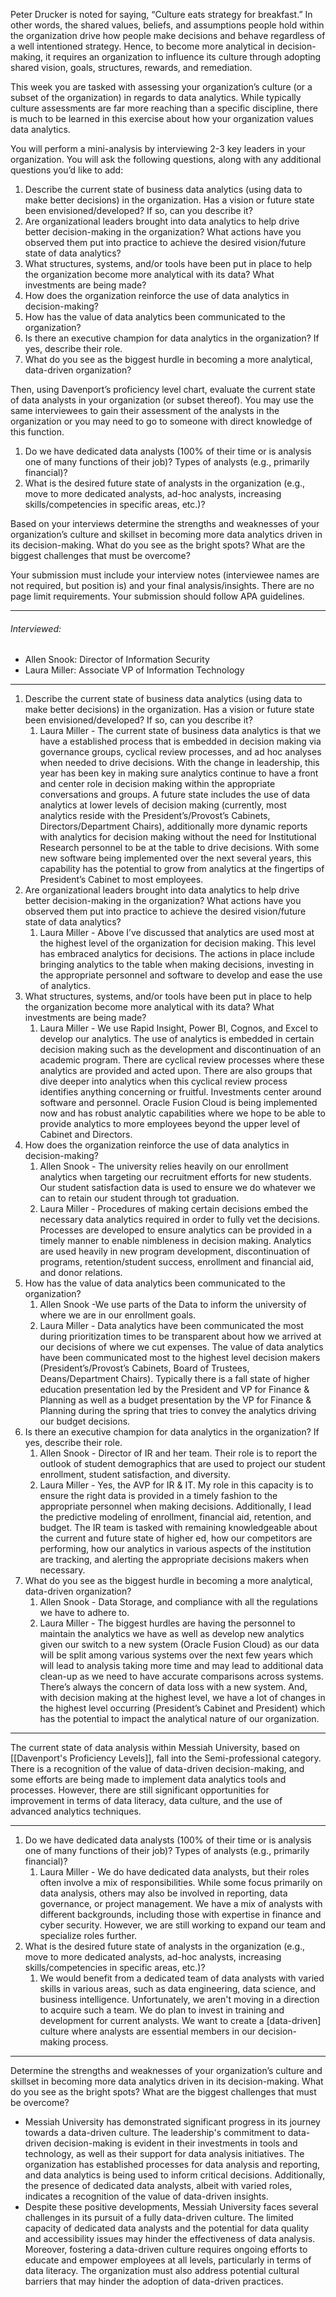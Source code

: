 Peter Drucker is noted for saying, “Culture eats strategy for breakfast.” In other words, the shared values, beliefs, and assumptions people hold within the organization drive how people make decisions and behave regardless of a well intentioned strategy. Hence, to become more analytical in decision-making, it requires an organization to influence its culture through adopting shared vision, goals, structures, rewards, and remediation.

This week you are tasked with assessing your organization’s culture (or a subset of the organization) in regards to data analytics. While typically culture assessments are far more reaching than a specific discipline, there is much to be learned in this exercise about how your organization values data analytics.

You will perform a mini-analysis by interviewing 2-3 key leaders in your organization. You will ask the following questions, along with any additional questions you’d like to add:

1. Describe the current state of business data analytics (using data to make better decisions) in the organization. Has a vision or future state been envisioned/developed? If so, can you describe it?
2. Are organizational leaders brought into data analytics to help drive better decision-making in the organization? What actions have you observed them put into practice to achieve the desired vision/future state of data analytics?
3. What structures, systems, and/or tools have been put in place to help the organization become more analytical with its data? What investments are being made?
4. How does the organization reinforce the use of data analytics in decision-making?
5. How has the value of data analytics been communicated to the organization?
6. Is there an executive champion for data analytics in the organization? If yes, describe their role.
7. What do you see as the biggest hurdle in becoming a more analytical, data-driven organization?

Then, using Davenport’s proficiency level chart, evaluate the current state of data analysts in your organization (or subset thereof). You may use the same interviewees to gain their assessment of the analysts in the organization or you may need to go to someone with direct knowledge of this function.

1. Do we have dedicated data analysts (100% of their time or is analysis one of many functions of their job)? Types of analysts (e.g., primarily financial)?
2. What is the desired future state of analysts in the organization (e.g., move to more dedicated analysts, ad-hoc analysts, increasing skills/competencies in specific areas, etc.)? 

Based on your interviews determine the strengths and weaknesses of your organization’s culture and skillset in becoming more data analytics driven in its decision-making. What do you see as the bright spots? What are the biggest challenges that must be overcome?

Your submission must include your interview notes (interviewee names are not required, but position is) and your final analysis/insights. There are no page limit requirements. Your submission should follow APA guidelines.

 ---
###### Interviewed: 
- Allen Snook: Director of Information Security
- Laura Miller: Associate VP of Information Technology
---
1. Describe the current state of business data analytics (using data to make better decisions) in the organization. Has a vision or future state been envisioned/developed? If so, can you describe it?
	1. Laura Miller - The current state of business data analytics is that we have a established process that is embedded in decision making via governance groups, cyclical review processes, and ad hoc analyses when needed to drive decisions. With the change in leadership, this year has been key in making sure analytics continue to have a front and center role in decision making within the appropriate conversations and groups. A future state includes the use of data analytics at lower levels of decision making (currently, most analytics reside with the President’s/Provost’s Cabinets, Directors/Department Chairs), additionally more dynamic reports with analytics for decision making without the need for Institutional Research personnel to be at the table to drive decisions. With some new software being implemented over the next several years, this capability has the potential to grow from analytics at the fingertips of President’s Cabinet to most employees.
2. Are organizational leaders brought into data analytics to help drive better decision-making in the organization? What actions have you observed them put into practice to achieve the desired vision/future state of data analytics?
	1. Laura Miller - Above I’ve discussed that analytics are used most at the highest level of the organization for decision making. This level has embraced analytics for decisions. The actions in place include bringing analytics to the table when making decisions, investing in the appropriate personnel and software to develop and ease the use of analytics.
3. What structures, systems, and/or tools have been put in place to help the organization become more analytical with its data? What investments are being made?
	1. Laura Miller - We use Rapid Insight, Power BI, Cognos, and Excel to develop our analytics. The use of analytics is embedded in certain decision making such as the development and discontinuation of an academic program. There are cyclical review processes where these analytics are provided and acted upon. There are also groups that dive deeper into analytics when this cyclical review process identifies anything concerning or fruitful. Investments center around software and personnel. Oracle Fusion Cloud is being implemented now and has robust analytic capabilities where we hope to be able to provide analytics to more employees beyond the upper level of Cabinet and Directors.
4. How does the organization reinforce the use of data analytics in decision-making?
	1. Allen Snook - The university relies heavily on our enrollment analytics when targeting our recruitment efforts for new students.  Our student satisfaction data is used to ensure we do whatever we can to retain our student through tot graduation.
	2. Laura Miller - Procedures of making certain decisions embed the necessary data analytics required in order to fully vet the decisions. Processes are developed to ensure analytics can be provided in a timely manner to enable nimbleness in decision making. Analytics are used heavily in new program development, discontinuation of programs, retention/student success, enrollment and financial aid, and donor relations.
5. How has the value of data analytics been communicated to the organization?
	1. Allen Snook -We use parts of the Data to inform the university of where we are in our enrollment goals.
	2. Laura Miller - Data analytics have been communicated the most during prioritization times to be transparent about how we arrived at our decisions of where we cut expenses. The value of data analytics have been communicated most to the highest level decision makers (President’s/Provost’s Cabinets, Board of Trustees, Deans/Department Chairs). Typically there is a fall state of higher education presentation led by the President and VP for Finance & Planning as well as a budget presentation by the VP for Finance & Planning during the spring that tries to convey the analytics driving our budget decisions.
6. Is there an executive champion for data analytics in the organization? If yes, describe their role.
	1. Allen Snook - Director of IR and her team. Their role is to report the outlook of student demographics that are used to project our student enrollment, student satisfaction, and diversity.
	2. Laura Miller - Yes, the AVP for IR & IT. My role in this capacity is to ensure the right data is provided in a timely fashion to the appropriate personnel when making decisions. Additionally, I lead the predictive modeling of enrollment, financial aid, retention, and budget. The IR team is tasked with remaining knowledgeable about the current and future state of higher ed, how our competitors are performing, how our analytics in various aspects of the institution are tracking, and alerting the appropriate decisions makers when necessary.
7. What do you see as the biggest hurdle in becoming a more analytical, data-driven organization?
	1. Allen Snook - Data Storage, and compliance with all the regulations we have to adhere to.
	2. Laura Miller - The biggest hurdles are having the personnel to maintain the analytics we have as well as develop new analytics given our switch to a new system (Oracle Fusion Cloud) as our data will be split among various systems over the next few years which will lead to analysis taking more time and may lead to additional data clean-up as we need to have accurate comparisons across systems. There’s always the concern of data loss with a new system. And, with decision making at the highest level, we have a lot of changes in the highest level occurring (President’s Cabinet and President) which has the potential to impact the analytical nature of our organization.
---
The current state of data analysis within Messiah University, based on [[Davenport's Proficiency Levels]], fall into the Semi-professional category. There is a recognition of the value of data-driven decision-making, and some efforts are being made to implement data analytics tools and processes. However, there are still significant opportunities for improvement in terms of data literacy, data culture, and the use of advanced analytics techniques.

---
1. Do we have dedicated data analysts (100% of their time or is analysis one of many functions of their job)? Types of analysts (e.g., primarily financial)?
	1. Laura Miller - We do have dedicated data analysts, but their roles often involve a mix of responsibilities. While some focus primarily on data analysis, others may also be involved in reporting, data governance, or project management. We have a mix of analysts with different backgrounds, including those with expertise in finance and cyber security. However, we are still working to expand our team and specialize roles further.
2. What is the desired future state of analysts in the organization (e.g., move to more dedicated analysts, ad-hoc analysts, increasing skills/competencies in specific areas, etc.)?
	1. We would benefit from a dedicated team of data analysts with varied skills in various areas, such as data engineering, data science, and business intelligence. Unfortunately, we aren't moving in a direction to acquire such a team. We do plan to invest in training and development for current analysts. We want to create a [data-driven] culture where analysts are essential members in our decision-making process.
---
Determine the strengths and weaknesses of your organization’s culture and skillset in becoming more data analytics driven in its decision-making. What do you see as the bright spots? What are the biggest challenges that must be overcome?
- Messiah University has demonstrated significant progress in its journey towards a data-driven culture. The leadership's commitment to data-driven decision-making is evident in their investments in tools and technology, as well as their support for data analysis initiatives. The organization has established processes for data analysis and reporting, and data analytics is being used to inform critical decisions. Additionally, the presence of dedicated data analysts, albeit with varied roles, indicates a recognition of the value of data-driven insights.
- Despite these positive developments, Messiah University faces several challenges in its pursuit of a fully data-driven culture. The limited capacity of dedicated data analysts and the potential for data quality and accessibility issues may hinder the effectiveness of data analysis. Moreover, fostering a data-driven culture requires ongoing efforts to educate and empower employees at all levels, particularly in terms of data literacy. The organization must also address potential cultural barriers that may hinder the adoption of data-driven practices.